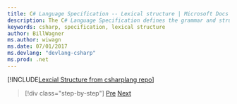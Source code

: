 ```yaml
---
title: C# Language Specification -- Lexical structure | Microsoft Docs 
description: The C# Language Specification defines the grammar and structure for the C# language. This section defines the lexical structure for the language.
keywords: csharp, specification, lexical structure
author: BillWagner
ms.author: wiwagn
ms.date: 07/01/2017
ms.devlang: "devlang-csharp"
ms.prod: .net
---
```


<!-- The lexical structure is pulled in from the CSharp lang repo. If you want
to edit or make pull requests, see this link: https://github.com/dotnet/csharplang/blob/master/spec/lexical-structure.md -->

[!INCLUDE[Lexcial Structure from csharplang repo](../../../../_csharplang/spec/lexical-structure.md)]

>[!div class="step-by-step"]
[Pre](index.md)
[Next](basic-concepts.md)